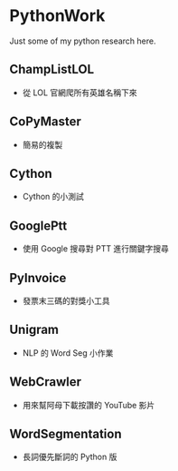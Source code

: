 # PythonWork

Just some of my python research here.

## ChampListLOL
+ 從 LOL 官網爬所有英雄名稱下來

## CoPyMaster
+ 簡易的複製

## Cython
+ Cython 的小測試

## GooglePtt
+ 使用 Google 搜尋對 PTT 進行關鍵字搜尋

## PyInvoice
+ 發票末三碼的對獎小工具

## Unigram
+ NLP 的 Word Seg 小作業

## WebCrawler
+ 用來幫阿母下載按讚的 YouTube 影片

## WordSegmentation
+ 長詞優先斷詞的 Python 版